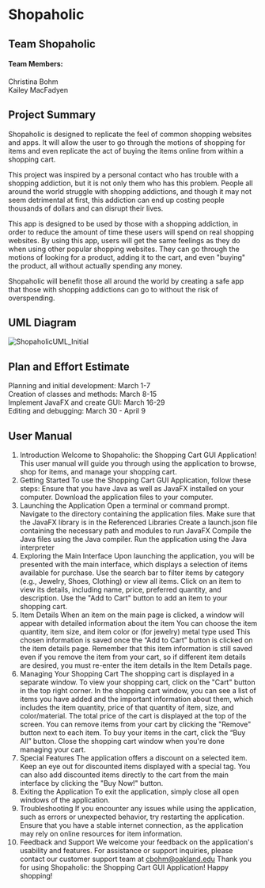 # Shopaholic
## Team Shopaholic
#### Team Members:
Christina Bohm  
Kailey MacFadyen
## Project Summary
Shopaholic is designed to replicate the feel of common shopping websites and apps. 
It will allow the user to go through the motions of shopping for items and even replicate the act of buying the items online from within a shopping cart.  

This project was inspired by a personal contact who has trouble with a shopping addiction, but it is not only them who has this problem. People all around the world struggle with shopping addictions, and though it may not seem detrimental at first, this addiction can end up costing people thousands of dollars and can disrupt their lives.  

This app is designed to be used by those with a shopping addiction, in order to reduce the amount of time these users will spend on real shopping websites.
By using this app, users will get the same feelings as they do when using other popular shopping websites. They can go through the motions of looking for a product, adding it to the cart, and even "buying" the product, all without actually spending any money.

Shopaholic will benefit those all around the world by creating a safe app that those with shopping addictions can go to without the risk of overspending.
## UML Diagram
![ShopaholicUML_Initial](https://github.com/MacFadyenK/CSI2300_Project/assets/156818625/35591d0a-1ce1-48f7-b432-0cf9d8f99667)

## Plan and Effort Estimate
Planning and initial development: March 1-7  
Creation of classes and methods: March 8-15  
Implement JavaFX and create GUI: March 16-29  
Editing and debugging: March 30 - April 9

## User Manual
1. Introduction
Welcome to Shopaholic: the Shopping Cart GUI Application! This user manual will guide you through using the application to browse, shop for items, and manage your shopping cart.
2. Getting Started
To use the Shopping Cart GUI Application, follow these steps:
Ensure that you have Java as well as JavaFX installed on your computer.
Download the application files to your computer.
3. Launching the Application
Open a terminal or command prompt.
Navigate to the directory containing the application files.
Make sure that the JavaFX library is in the Referenced Libraries
Create a launch.json file containing the necessary path and modules to run JavaFX
Compile the Java files using the Java compiler.
Run the application using the Java interpreter
4. Exploring the Main Interface
Upon launching the application, you will be presented with the main interface, which displays a selection of items available for purchase.
Use the search bar to filter items by category (e.g., Jewelry, Shoes, Clothing) or view all items.
Click on an item to view its details, including name, price, preferred quantity, and description.
Use the "Add to Cart" button to add an item to your shopping cart.
5. Item Details
When an item on the main page is clicked, a window will appear with detailed information about the item
You can choose the item quantity, item size, and item color or (for jewelry) metal type used
This chosen information is saved once the “Add to Cart” button is clicked on the item details page.
Remember that this item information is still saved even if you remove the item from your cart, so if different item details are desired, you must re-enter the item details in the Item Details page.
6. Managing Your Shopping Cart
The shopping cart is displayed in a separate window.
To view your shopping cart, click on the "Cart" button in the top right corner.
In the shopping cart window, you can see a list of items you have added and the important information about them, which includes the item quantity, price of that quantity of item, size, and color/material.
The total price of the cart is displayed at the top of the screen.
You can remove items from your cart by clicking the "Remove" button next to each item.
To buy your items in the cart, click the “Buy All” button.
Close the shopping cart window when you're done managing your cart.
7. Special Features
The application offers a discount on a selected item. Keep an eye out for discounted items displayed with a special tag.
You can also add discounted items directly to the cart from the main interface by clicking the "Buy Now!" button.
8. Exiting the Application
To exit the application, simply close all open windows of the application.
9. Troubleshooting
If you encounter any issues while using the application, such as errors or unexpected behavior, try restarting the application.
Ensure that you have a stable internet connection, as the application may rely on online resources for item information.
10. Feedback and Support
We welcome your feedback on the application's usability and features.
For assistance or support inquiries, please contact our customer support team at cbohm@oakland.edu
Thank you for using Shopaholic: the Shopping Cart GUI Application! Happy shopping!
